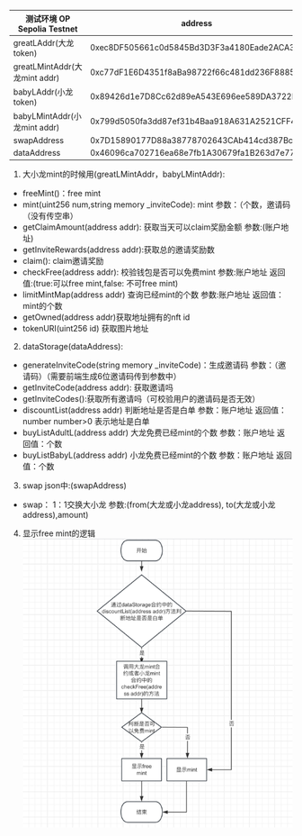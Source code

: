 | 测试环境 OP Sepolia Testnet   | address                                    |
| ----------------------------- | ------------------------------------------ |
| greatLAddr(大龙token)         | 0xec8DF505661c0d5845Bd3D3F3a4180Eade2ACA32 |
| greatLMintAddr(大龙mint addr) | 0xc77dF1E6D4351f8aBa98722f66c481dd236F8885 |
| babyLAddr(小龙token)          | 0x89426d1e7D8Cc62d89eA543E696ee589DA3722E0 |
| babyLMintAddr(小龙mint addr)  | 0x799d5050fa3dd87ef31b4Baa918A631A2521CFF4 |
| swapAddress                   | 0x7D15890177D88a38778702643CAb414cd387Bc40 |
| dataAddress                   | 0x46096ca702716ea68e7fb1A30679fa1B263d7e77 |

1. 大小龙mint的时候用(greatLMintAddr，babyLMintAddr):

- freeMint()：free mint
- mint(uint256 num,string memory \_inviteCode): mint 参数：（个数，邀请码（没有传空串）
- getClaimAmount(address addr): 获取当天可以claim奖励金额 参数:(账户地址)
- getInviteRewards(address addr):获取总的邀请奖励数
- claim(): claim邀请奖励
- checkFree(address addr): 校验钱包是否可以免费mint 参数:账户地址 返回值:(true:可以free mint,false: 不可free mint)
- limitMintMap(address addr) 查询已经mint的个数 参数:账户地址 返回值：mint的个数
- getOwned(address addr)获取地址拥有的nft id
- tokenURI(uint256 id) 获取图片地址

2. dataStorage(dataAddress):

- generateInviteCode(string memory \_inviteCode)：生成邀请码 参数：（邀请码）（需要前端生成6位邀请码传到参数中）
- getInviteCode(address addr): 获取邀请吗
- getInviteCodes():获取所有邀请吗（可校验用户的邀请码是否无效）
- discountList(address addr) 判断地址是否是白单 参数：账户地址 返回值：number number>0 表示地址是白单
- buyListAdultL(address addr) 大龙免费已经mint的个数 参数：账户地址 返回值：个数
- buyListBabyL(address addr) 小龙免费已经mint的个数 参数：账户地址 返回值：个数

3. swap json中:(swapAddress)

- swap： 1：1交换大小龙 参数:(from(大龙或小龙address), to(大龙或小龙address),amount)

4. 显示free mint的逻辑
   ![流程图](./image/img.png)
